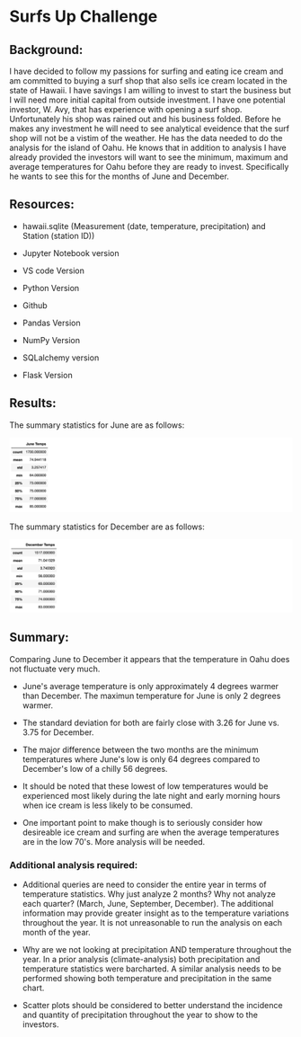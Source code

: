 # Surfs Up Challenge

## Background:

I have decided to follow my passions for surfing and eating ice cream and am committed to buying a surf shop that also sells ice cream located in the state of Hawaii.  I have savings I am willing to invest to start the business but I will need more initial capital from outside investment. I have one potential investor, W. Avy, that has experience with opening a surf shop.  Unfortunately his shop was rained out and his business folded. Before he makes any investment he will need to see analytical eveidence that the surf shop will not be a vistim of the weather.  He has the data needed to do the analysis for the island of Oahu. He knows that in addition to analysis I have already provided the investors will want to see the minimum, maximum and average temperatures for Oahu before they are ready to invest. Specifically he wants to see this for the months of June and December.

## Resources:

 - hawaii.sqlite (Measurement (date, temperature, precipitation) and Station (station ID))

 - Jupyter Notebook version
 
 - VS code Version
 
 - Python Version
 
 - Github
 
 - Pandas Version
 
 - NumPy Version
 
 - SQLalchemy version
 
 - Flask Version
 
## Results:

The summary statistics for June are as follows:

![__](https://github.com/Johnnytoobadman/surfs_up/blob/main/June%20Temperature%20Statistics.png)

The summary statistics for December are as follows:

![__](https://github.com/Johnnytoobadman/surfs_up/blob/main/December%20temperature%20statistics.png)

## Summary:

Comparing June to December it appears that the temperature in Oahu does not fluctuate very much.  

 - June's average temperature is only approximately 4 degrees warmer than December.  The maximun temperature for June is only 2 degrees warmer. 
  
 - The standard deviation for both are fairly close with 3.26 for June vs. 3.75 for December. 
  
 - The major difference between the two months are the minimum temperatures where June's low is only 64 degrees compared to December's low of a chilly 56 degrees.
 
 -  It should be noted that these lowest of low temperatures would be experienced most likely during the late night and early morning hours when ice cream is less likely to be consumed. 
  
 -  One important point to make though is to seriously consider how desireable ice cream and surfing are when the average temperatures are in the low 70's.  More analysis will be needed.

### Additional analysis required:

 - Additional queries are need to  consider the entire year in terms of temperature statistics.  Why just analyze 2 months?  Why not analyze each quarter? (March, June, September, December).  The additional information may provide greater insight as to the temperature variations throughout the year.  It is not unreasonable to run the analysis on each month of the year.

 - Why are we not looking at precipitation AND temperature throughout the year.  In a prior analysis (climate-analysis) both precipitation and temperature statistics were barcharted.  A similar analysis needs to be performed showing both temperature and precipitation in the same chart. 

 - Scatter plots should be considered to better understand the incidence and quantity of precipitation throughout the year to show to the investors.
